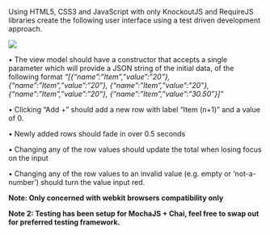 Using HTML5, CSS3 and JavaScript with only KnockoutJS and RequireJS libraries create the following user interface using a test driven development approach.
 
![](https://raw.github.com/glister/KnockoutJSTest/master/UI.png)

•	The view model should have a constructor that accepts a single parameter which will provide a JSON string of the initial data, of the following format *“[{“name”:”Item”,”value”:”20”}, {“name”:”Item”,”value”:”20”}, {“name”:”Item”,”value”:”20”}, {“name”:”Item”,”value”:”20”}, {“name”:”Item”,”value”:”30.50”}]”*

•	Clicking “Add +” should add a new row with label “Item (n+1)” and a value of 0.

•	Newly added rows should fade in over 0.5 seconds

•	Changing any of the row values should update the total when losing focus on the input

•	Changing any of the row values to an invalid value (e.g. empty or ‘not-a-number’) should turn the value input red.

**Note:  Only concerned with webkit browsers compatibility only**

**Note 2: Testing has been setup for MochaJS + Chai, feel free to swap out for preferred testing framework.**
